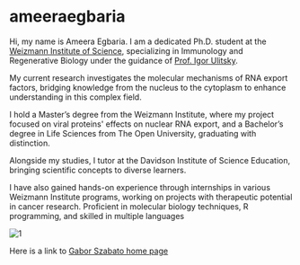 # ameeraegbaria
Hi, my name is Ameera Egbaria. I am a dedicated Ph.D. student at the [Weizmann Institute of Science](https://www.weizmann.ac.il/pages/), specializing in Immunology and Regenerative Biology under the guidance of [Prof. Igor Ulitsky](https://www.weizmann.ac.il/dept/irb/igor-ulitsky/).

My current research investigates the molecular mechanisms of RNA export factors, bridging knowledge from the nucleus to the cytoplasm to enhance understanding in this complex field.

I hold a Master’s degree from the Weizmann Institute, where my project focused on viral proteins' effects on nuclear RNA export, and a Bachelor’s degree in Life Sciences from The Open University, graduating with distinction.

Alongside my studies, I tutor at the Davidson Institute of Science Education, bringing scientific concepts to diverse learners.

I have also gained hands-on experience through internships in various Weizmann Institute programs, working on projects with therapeutic potential in cancer research. 
Proficient in molecular biology techniques, R programming, and skilled in multiple languages 

![1](https://github.com/user-attachments/assets/52dca7d7-cdc9-4da7-9fb3-eef810cfb02f)

Here is a link to [Gabor Szabato home page](https://szabgab.com/)
